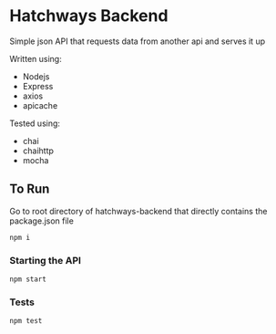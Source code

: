 # Hatchways Backend

Simple json API that requests data from another api and serves it up


Written using:
- Nodejs
- Express
- axios
- apicache

Tested using:
- chai
- chaihttp
- mocha

## To Run
Go to root directory of hatchways-backend that directly contains the package.json file
```
npm i
```
### Starting the API
```
npm start
```
### Tests
```
npm test
```
